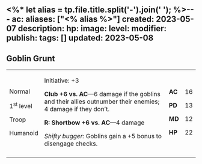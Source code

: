 <%* let alias = tp.file.title.split('-').join(' '); %>---
ac: 
aliases: ["<% alias %>"]
created: 2023-05-07
description: 
hp: 
image: 
level: 
modifier: 
publish: 
tags: []
updated: 2023-05-08
---

## Goblin Grunt

<table>
<colgroup>
<col style="width: 16%" />
<col style="width: 72%" />
<col style="width: 5%" />
<col style="width: 5%" />
</colgroup>
<tbody>
<tr class="odd">
<td><p>Normal</p>
<p>1<sup>st</sup> level</p>
<p>Troop</p>
<p>Humanoid</p></td>
<td><p>Initiative: +3</p>
<p><strong>Club +6 vs. AC</strong>—6 damage if the goblins and their
allies outnumber their enemies; 4 damage if they don’t.</p>
<p><strong>R: Shortbow +6 vs. AC</strong>—4 damage</p>
<p><em>Shifty bugger:</em> Goblins gain a +5 bonus to disengage
checks.</p></td>
<td><p><strong>AC</strong></p>
<p><strong>PD</strong></p>
<p><strong>MD</strong></p>
<p><strong>HP</strong></p></td>
<td><p>16</p>
<p>13</p>
<p>12</p>
<p>22</p></td>
</tr>
<tr class="even">
<td></td>
<td></td>
<td></td>
<td></td>
</tr>
</tbody>
</table>
